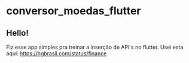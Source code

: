 # conversor_moedas_flutter
 ## Hello!
 
 Fiz esse app simples pra treinar a inserção de API's no flutter.
 Usei esta aqui: https://hgbrasil.com/status/finance
 

